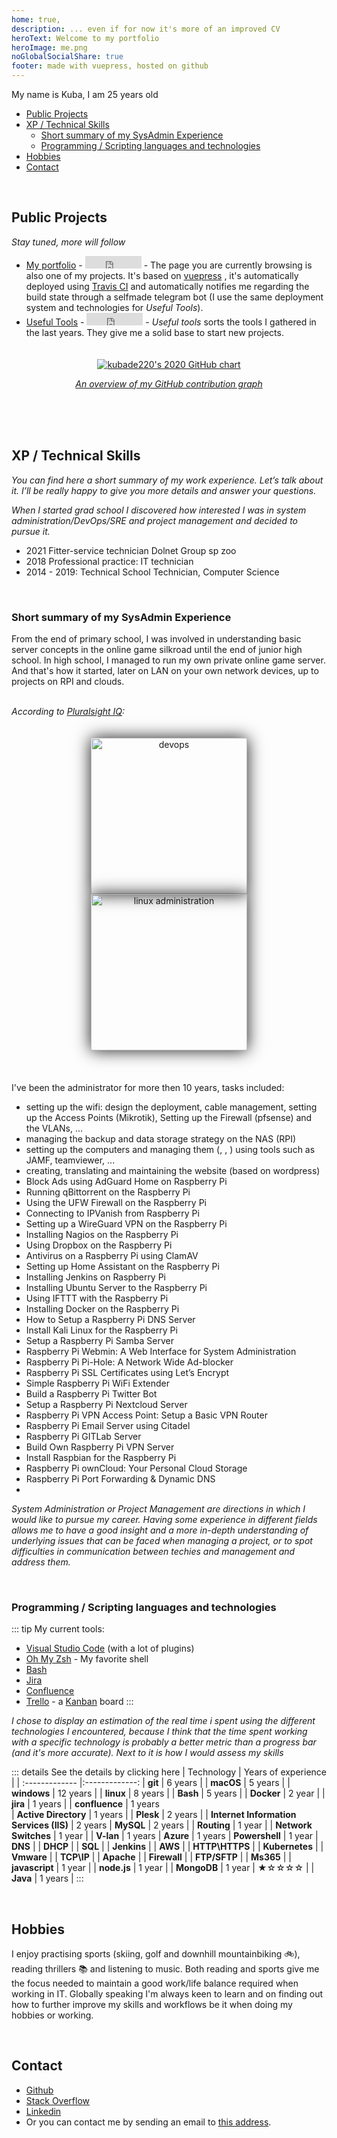 ```yaml
---
home: true,
description: ... even if for now it's more of an improved CV
heroText: Welcome to my portfolio
heroImage: me.png
noGlobalSocialShare: true
footer: made with vuepress, hosted on github
---
```


My name is Kuba, I am 25 years old

* [<font-awesome-icon :icon="['fas', 'lightbulb']"/> Public Projects](#projects)
* [<font-awesome-icon icon="code"/> XP / Technical Skills](#skills)
    * [<font-awesome-icon icon="server"/> Short summary of my SysAdmin Experience](#sysadminxp)
    * [<font-awesome-icon icon="code-branch"/> Programming / Scripting languages and technologies](#toolbox)
* [<font-awesome-icon icon="user-astronaut"/> Hobbies](#hobbies)
* [<font-awesome-icon icon="users"/> Contact](#contact)


<a name="projects"></a>
<br />

## <font-awesome-icon :icon="['fas', 'lightbulb']"/> Public Projects
*Stay tuned, more will follow*
* [My portfolio](https://kubade220.github.io) - <iframe src="https://ghbtns.com/github-btn.html?user=kubade220&repo=kubade220.github.io&type=star&count=true&size=small" frameborder="0" scrolling="0" width="90" height="20" title="Star My portfolio on GitHub"></iframe> - The page you are currently browsing is also one of my projects. It's based on [vuepress](https://vuepress.vuejs.org/) <font-awesome-icon :icon="['fab', 'vuejs']" />, it's automatically deployed using [Travis CI](https://travis-ci.com/) and automatically notifies me regarding the build state through a selfmade telegram <font-awesome-icon :icon="['fab', 'telegram']" /> bot (I use the same deployment system and technologies for *Useful Tools*).
* [Useful Tools](https://kubade220.github.io/useful-tools/) - <iframe src="https://ghbtns.com/github-btn.html?user=kubade220&repo=useful-tools&type=star&count=true&size=small" frameborder="0" scrolling="0" width="90" height="20" title="Star Useful Tools on GitHub"></iframe> - *Useful tools*  sorts the tools I gathered in the last years. They give me a solid base to start new projects.

<a href="https://github.com/kubade220">
    <div style="padding: 20px; text-align: center;">
        <img src="https://ghchart.rshah.org/kubade220" alt="kubade220's 2020 GitHub chart" />
        <p><i>An overview of my GitHub contribution graph</i></p>
    </div>
</a>

<a name="skills"></a>
<br />

## <font-awesome-icon icon="code"/> XP / Technical Skills
*You can find here a short summary of my work experience. Let’s talk about it. I’ll be really happy to give you more details and answer your questions.*

*When I started grad school I discovered how interested I was in system administration/DevOps/SRE and project management and decided to pursue it.*

- 2021 Fitter-service technician Dolnet Group sp zoo 
- 2018 Professional practice: IT technician
- 2014 - 2019: Technical School Technician, Computer Science

<a name="sysadminxp"></a>
<br />

### <font-awesome-icon icon="server"/> Short summary of my SysAdmin Experience

From the end of primary school, I was involved in understanding basic server concepts in the online game silkroad until the end of junior high school. In high school, I managed to run my own private online game server. And that's how it started, later on LAN on your own network devices, up to projects on RPI and clouds.  
<br />

*According to [Pluralsight IQ](https://stackoverflow.com/users/8920982/kubade220):*

<div style="padding: 20px; text-align: center;">
    <a href="https://stackoverflow.com/story/aloys"><img style="-webkit-box-shadow: 0px 0px 25px 0px; -moz-box-shadow: 0px 0px 25px 0px; box-shadow: 0px 0px 25px 0px;" src="https://i.stack.imgur.com/wVREY.png" alt="devops" width="250"/></a>
    <a href="https://stackoverflow.com/story/aloys"><img style="-webkit-box-shadow: 0px 0px 25px 0px; -moz-box-shadow: 0px 0px 25px 0px; box-shadow: 0px 0px 25px 0px;" src="https://i.stack.imgur.com/nCM00.png" href="https://stackoverflow.com/story/aloys" alt="linux administration" width="250"/></a>
</div>

<br />

I've been the administrator for more then 10 years, tasks included:
- setting up the wifi: design the deployment, cable management, setting up the Access Points (Mikrotik), Setting up the Firewall (pfsense) and the VLANs, ... 
- managing the backup and data storage strategy on the NAS (RPI)
- setting up the computers and managing them (<font-awesome-icon :icon="['fab', 'apple']" />, <font-awesome-icon :icon="['fab', 'windows']" />, <font-awesome-icon :icon="['fab', 'linux']" />) using tools such as JAMF, teamviewer, ...
- creating, translating and maintaining the website (based on wordpress)
- Block Ads using AdGuard Home on Raspberry Pi
- Running qBittorrent on the Raspberry Pi
- Using the UFW Firewall on the Raspberry Pi
- Connecting to IPVanish from Raspberry Pi
- Setting up a WireGuard VPN on the Raspberry Pi
- Installing Nagios on the Raspberry Pi
- Using Dropbox on the Raspberry Pi
- Antivirus on a Raspberry Pi using ClamAV
- Setting up Home Assistant on the Raspberry Pi
- Installing Jenkins on Raspberry Pi
- Installing Ubuntu Server to the Raspberry Pi
- Using IFTTT with the Raspberry Pi
- Installing Docker on the Raspberry Pi
- How to Setup a Raspberry Pi DNS Server
- Install Kali Linux for the Raspberry Pi
- Setup a Raspberry Pi Samba Server
- Raspberry Pi Webmin: A Web Interface for System Administration
- Raspberry Pi Pi-Hole: A Network Wide Ad-blocker
- Raspberry Pi SSL Certificates using Let’s Encrypt
- Simple Raspberry Pi WiFi Extender
- Build a Raspberry Pi Twitter Bot
- Setup a Raspberry Pi Nextcloud Server
- Raspberry Pi VPN Access Point: Setup a Basic VPN Router
- Raspberry Pi Email Server using Citadel
- Raspberry Pi GITLab Server
- Build Own Raspberry Pi VPN Server
- Install Raspbian for the Raspberry Pi
- Raspberry Pi ownCloud: Your Personal Cloud Storage
- Raspberry Pi Port Forwarding & Dynamic DNS
- 
  
*System Administration or Project Management are directions in which I would like to pursue my career. Having some experience in different fields allows me to have a good insight and a more in-depth understanding of underlying issues that can be faced when managing a project, or to spot difficulties in communication between techies and management and address them.*

<a name="toolbox"></a>
<br />

### <font-awesome-icon icon="code-branch"/> Programming / Scripting languages and technologies
::: tip  <font-awesome-icon :icon="['fas', 'tools']"/> My current tools:
- [Visual Studio Code](https://code.visualstudio.com/) (with a lot of plugins)
- [Oh My Zsh](https://ohmyz.sh/) - My favorite shell
- [<font-awesome-icon icon="terminal"/> Bash](https://en.wikipedia.org/wiki/Bash_(Unix_shell)) 
- [<font-awesome-icon :icon="['fab', 'jira']" /> Jira](https://www.atlassian.com/software/jira)
- [<font-awesome-icon :icon="['fab', 'confluence']" /> Confluence](https://www.atlassian.com/software/confluence)
- [<font-awesome-icon :icon="['fab', 'trello']" /> Trello](https://trello.com/) - a [Kanban](https://en.wikipedia.org/wiki/Kanban_(development)) board
:::

*I chose to display an estimation of the real time i spent using the different technologies I encountered, because I think that the time spent working with a specific technology is probably a better metric than a progress bar (and it's more accurate). Next to it is how I would assess my skills*

::: details See the details by clicking here
| Technology        | Years of experience   |
| :------------- |:-------------: 
| __git__     |  6 years |
| __<font-awesome-icon :icon="['fab', 'apple']" /> macOS__      | 5 years      |
| __<font-awesome-icon :icon="['fab', 'windows']" /> windows__      | 12 years      |
| __<font-awesome-icon :icon="['fab', 'linux']" /> linux__      | 8 years      |
| __Bash__      | 5 years      |
| __<font-awesome-icon :icon="['fab', 'docker']" /> Docker__ | 2 year |
| __<font-awesome-icon :icon="['fab', 'jira']" /> jira__ | 1 years      |
| __<font-awesome-icon :icon="['fab', 'confluence']" /> confluence__ | 1 years      
| __Active Directory__ | 1 years      | 
| __Plesk__ | 2 years | 
| __Internet Information Services (IIS)__ | 2 years 
| __MySQL__ | 2 years | 
| __Routing__ | 1 year | 
| __Network Switches__ | 1 year  | 
| __V-lan__ | 1 years 
| __Azure__ | 1 years
| __Powershell__ | 1 year
| __DNS__ | 
| __DHCP__ |
| __SQL__ |
| __Jenkins__ |
| __AWS__ |
| __HTTP\HTTPS__ |
| __Kubernetes__ |
| __Vmware__ |
| __TCP\IP__ |
| __Apache__ |
| __Firewall__ |
| __FTP/SFTP__ |
| __Ms365__ |
| __<font-awesome-icon :icon="['fab', 'js']" /> javascript__ | 1 year  | 
| __<font-awesome-icon :icon="['fab', 'node']" /> node.js__ | 1 year  | 
| __MongoDB__ | 1 year  | ★☆☆☆☆ |
| __<font-awesome-icon :icon="['fab', 'java']" /> Java__ | 1 years |
:::

<a name="hobbies"></a>
<br />

## <font-awesome-icon icon="user-astronaut"/> Hobbies
I enjoy practising sports (skiing, golf and downhill mountainbiking :bike:), reading thrillers :books: and listening to music.
Both reading and sports give me the focus needed to maintain a good work/life balance required when working in IT.
Globally speaking I'm always keen to learn and on finding out how to further improve my skills and workflows be it when doing my hobbies or working.

<a name="contact"></a>
<br />

## <font-awesome-icon icon="users"/> Contact
- [<font-awesome-icon :icon="['fab', 'github']" /> Github](https://github.com/kubade220)
- [<font-awesome-icon :icon="['fab', 'stack-overflow']" /> Stack Overflow](https://stackoverflow.com/users/8920982/kubade220)
- [<font-awesome-icon :icon="['fab', 'linkedin']" /> Linkedin](https://www.linkedin.com/in/jakub-nabywaniec/)
- Or you can contact me by sending an email to [this address](mailto:nabywaniecjakub@gmail.com).
